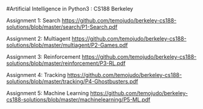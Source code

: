 #Artificial Intelligence in Python3 : CS188 Berkeley

Assignment 1: Search https://github.com/temojudo/berkeley-cs188-solutions/blob/master/search/P1-Search.pdf

Assignment 2: Multiagent https://github.com/temojudo/berkeley-cs188-solutions/blob/master/multiagent/P2-Games.pdf

Assignment 3: Reinforcement https://github.com/temojudo/berkeley-cs188-solutions/blob/master/reinforcement/P3-RL.pdf

Assignment 4: Tracking https://github.com/temojudo/berkeley-cs188-solutions/blob/master/tracking/P4-Ghostbusters.pdf

Assignment 5: Machine Learning https://github.com/temojudo/berkeley-cs188-solutions/blob/master/machinelearning/P5-ML.pdf
